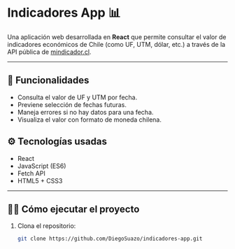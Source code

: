 # Indicadores App 📊

Una aplicación web desarrollada en **React** que permite consultar el valor de indicadores económicos de Chile (como UF, UTM, dólar, etc.) a través de la API pública de [mindicador.cl](https://mindicador.cl).

---

## 🚀 Funcionalidades

- Consulta el valor de UF y UTM por fecha.
- Previene selección de fechas futuras.
- Maneja errores si no hay datos para una fecha.
- Visualiza el valor con formato de moneda chilena.

## ⚙️ Tecnologías usadas

- React
- JavaScript (ES6)
- Fetch API
- HTML5 + CSS3

---

## 🧑‍💻 Cómo ejecutar el proyecto

1. Clona el repositorio:
   ```bash
   git clone https://github.com/DiegoSuazo/indicadores-app.git
